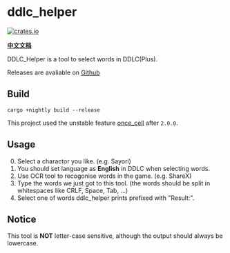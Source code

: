 # ddlc_helper

[![crates.io](https://img.shields.io/crates/v/ddlc_helper.svg)](https://crates.io/crates/ddlc_helper)

[**中文文档**](https://github.com/poly000/ddlc_helper/blob/main/README_cn.md)

DDLC_Helper is a tool to select words in DDLC(Plus).

Releases are avaliable on [Github](https://github.com/poly000/ddlc_helper/releases)

## Build

```
cargo +nightly build --release
```

This project used the unstable feature [once_cell](https://github.com/rust-lang/rust/issues/74465) after `2.0.0`.


## Usage

0. Select a charactor you like. (e.g. Sayori)
1. You should set language as __English__ in DDLC when selecting words.
2. Use OCR tool to recogonise words in the game. (e.g. ShareX)
3. Type the words we just got to this tool. (the words should be split in whitespaces like CRLF, Space, Tab, ...)
4. Select one of words ddlc_helper prints prefixed with "Result:".

## Notice

This tool is **NOT** letter-case sensitive, although the output should always be lowercase.
